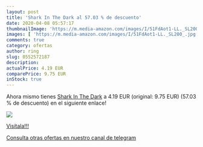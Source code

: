 ```yaml
---
layout: post
title: 'Shark In The Dark al 57.03 % de descuento'
date: 2020-04-08 05:57:17
thumbnailImage: 'https://m.media-amazon.com/images/I/51FdAot1-LL._SL200_.jpg'
images: [ 'https://m.media-amazon.com/images/I/51FdAot1-LL._SL200_.jpg' ]
comments: true
category: ofertas
author: ring
slug: 0552572187
description:
actualPrice: 4.19 EUR
comparePrice: 9.75 EUR
inStock: true
---
```


Ahora mismo tienes [Shark In The Dark](https://www.amazon.com/dp/0552572187/?tag=redken08-20) a 4.19 EUR (original: 9.75 EUR) (57.03 %  de descuento) en el siguiente enlace!

[![](https://m.media-amazon.com/images/I/51FdAot1-LL._SL200_.jpg)](https://www.amazon.com/dp/0552572187/?tag=redken08-20)

[Visítala!!!](https://www.amazon.com/dp/0552572187/?tag=redken08-20)

[Consulta otras ofertas en nuestro canal de telegram](https://t.me/s/ofertas25)
